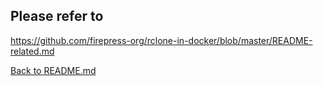 ## Please refer to

https://github.com/firepress-org/rclone-in-docker/blob/master/README-related.md

[Back to README.md](./README.md)
